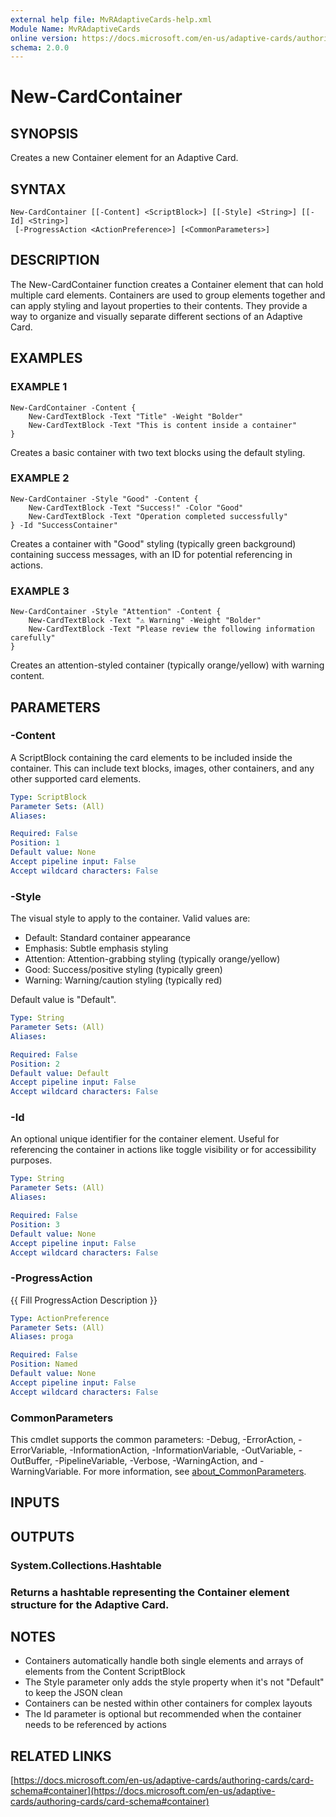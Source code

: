 ```yaml
---
external help file: MvRAdaptiveCards-help.xml
Module Name: MvRAdaptiveCards
online version: https://docs.microsoft.com/en-us/adaptive-cards/authoring-cards/card-schema#container
schema: 2.0.0
---
```


# New-CardContainer

## SYNOPSIS
Creates a new Container element for an Adaptive Card.

## SYNTAX

```
New-CardContainer [[-Content] <ScriptBlock>] [[-Style] <String>] [[-Id] <String>]
 [-ProgressAction <ActionPreference>] [<CommonParameters>]
```

## DESCRIPTION
The New-CardContainer function creates a Container element that can hold multiple card elements.
Containers are used to group elements together and can apply styling and layout properties to their contents.
They provide a way to organize and visually separate different sections of an Adaptive Card.

## EXAMPLES

### EXAMPLE 1
```
New-CardContainer -Content {
    New-CardTextBlock -Text "Title" -Weight "Bolder"
    New-CardTextBlock -Text "This is content inside a container"
}
```

Creates a basic container with two text blocks using the default styling.

### EXAMPLE 2
```
New-CardContainer -Style "Good" -Content {
    New-CardTextBlock -Text "Success!" -Color "Good"
    New-CardTextBlock -Text "Operation completed successfully"
} -Id "SuccessContainer"
```

Creates a container with "Good" styling (typically green background) containing success messages,
with an ID for potential referencing in actions.

### EXAMPLE 3
```
New-CardContainer -Style "Attention" -Content {
    New-CardTextBlock -Text "⚠️ Warning" -Weight "Bolder"
    New-CardTextBlock -Text "Please review the following information carefully"
}
```

Creates an attention-styled container (typically orange/yellow) with warning content.

## PARAMETERS

### -Content
A ScriptBlock containing the card elements to be included inside the container.
This can include text blocks, images, other containers, and any other supported card elements.

```yaml
Type: ScriptBlock
Parameter Sets: (All)
Aliases:

Required: False
Position: 1
Default value: None
Accept pipeline input: False
Accept wildcard characters: False
```

### -Style
The visual style to apply to the container.
Valid values are:
- Default: Standard container appearance
- Emphasis: Subtle emphasis styling
- Attention: Attention-grabbing styling (typically orange/yellow)
- Good: Success/positive styling (typically green)
- Warning: Warning/caution styling (typically red)

Default value is "Default".

```yaml
Type: String
Parameter Sets: (All)
Aliases:

Required: False
Position: 2
Default value: Default
Accept pipeline input: False
Accept wildcard characters: False
```

### -Id
An optional unique identifier for the container element.
Useful for referencing the container
in actions like toggle visibility or for accessibility purposes.

```yaml
Type: String
Parameter Sets: (All)
Aliases:

Required: False
Position: 3
Default value: None
Accept pipeline input: False
Accept wildcard characters: False
```

### -ProgressAction
{{ Fill ProgressAction Description }}

```yaml
Type: ActionPreference
Parameter Sets: (All)
Aliases: proga

Required: False
Position: Named
Default value: None
Accept pipeline input: False
Accept wildcard characters: False
```

### CommonParameters
This cmdlet supports the common parameters: -Debug, -ErrorAction, -ErrorVariable, -InformationAction, -InformationVariable, -OutVariable, -OutBuffer, -PipelineVariable, -Verbose, -WarningAction, and -WarningVariable. For more information, see [about_CommonParameters](http://go.microsoft.com/fwlink/?LinkID=113216).

## INPUTS

## OUTPUTS

### System.Collections.Hashtable
###     Returns a hashtable representing the Container element structure for the Adaptive Card.
## NOTES
- Containers automatically handle both single elements and arrays of elements from the Content ScriptBlock
- The Style parameter only adds the style property when it's not "Default" to keep the JSON clean
- Containers can be nested within other containers for complex layouts
- The Id parameter is optional but recommended when the container needs to be referenced by actions

## RELATED LINKS

[https://docs.microsoft.com/en-us/adaptive-cards/authoring-cards/card-schema#container](https://docs.microsoft.com/en-us/adaptive-cards/authoring-cards/card-schema#container)


